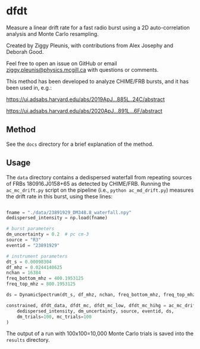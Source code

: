 # dfdt
Measure a linear drift rate for a fast radio burst using a 2D auto-correlation analysis and Monte Carlo resampling.

Created by Ziggy Pleunis, with contributions from Alex Josephy and Deborah Good.

Feel free to open an issue on GitHub or email ziggy.pleunis@physics.mcgill.ca with questions or comments.

This method has been developed to analyze CHIME/FRB bursts, and it has been used in, e.g.:

https://ui.adsabs.harvard.edu/abs/2019ApJ...885L..24C/abstract

https://ui.adsabs.harvard.edu/abs/2020ApJ...891L...6F/abstract

## Method

See the `docs` directory for a brief explanation of the method.

## Usage

The `data` directory contains a dedispersed waterfall from repeating sources of FRBs 180916.J0158+65 as detected by CHIME/FRB. Running the `ac_mc_drift.py` script on the pipeline (i.e., `python ac_md_drift.py`) measures the drift rate in this burst, using these lines:
```python

fname = "./data/23891929_DM348.8_waterfall.npy"
dedispersed_intensity = np.load(fname)

# burst parameters
dm_uncertainty = 0.2  # pc cm-3
source = "R3"
eventid = "23891929"

# instrument parameters
dt_s = 0.00098304
df_mhz = 0.0244140625
nchan = 16384
freq_bottom_mhz = 400.1953125
freq_top_mhz = 800.1953125

ds = DynamicSpectrum(dt_s, df_mhz, nchan, freq_bottom_mhz, freq_top_mhz)

constrained, dfdt_data, dfdt_mc, dfdt_mc_low, dfdt_mc_hihg = ac_mc_drift(
    dedispersed_intensity, dm_uncertainty, source, eventid, ds,
    dm_trials=100, mc_trials=100
)
```
The output of a run with 100x100=10,000 Monte Carlo trials is saved into the `results` directory. 
